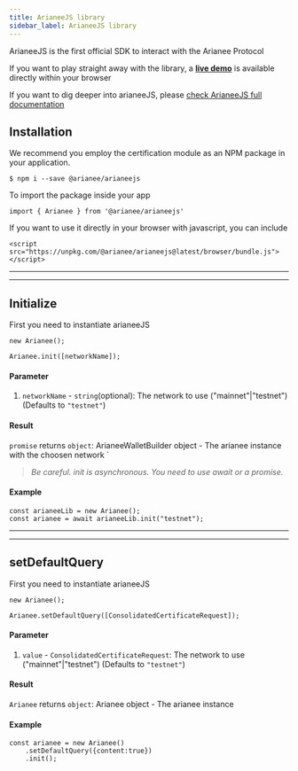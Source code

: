 ```yaml
---
title: ArianeeJS library
sidebar_label: ArianeeJS library
---
```


ArianeeJS is the first official SDK to interact with the Arianee Protocol


If you want to play straight away with the library, a **[live demo](livedemo)** is available directly within your browser


If you want to dig deeper into arianeeJS, please 
[check ArianeeJS full  documentation](arianeeJS-SDK/README)



## Installation

We recommend you employ the certification module as an NPM package in your application.

``` 
$ npm i --save @arianee/arianeejs 
```

To import the package inside your app
``` 
import { Arianee } from '@arianee/arianeejs'
```


If you want to use it directly in your browser with javascript, you can include  
``` 
<script src="https://unpkg.com/@arianee/arianeejs@latest/browser/bundle.js">
</script> 
``` 
    
***
***

## Initialize

First you need to instantiate arianeeJS 
``` 
new Arianee();
``` 

``` 
Arianee.init([networkName]);
``` 
#### Parameter
1. `networkName` - `string`(optional):  The network to use ("mainnet"|"testnet") (Defaults to `"testnet"`)

#### Result
`promise` returns `object`: ArianeeWalletBuilder object - The arianee instance with the choosen network
`
>*Be careful. init is asynchronous. You need to use await or a promise.*

#### Example
``` 
const arianeeLib = new Arianee();
const arianee = await arianeeLib.init("testnet");
``` 

***
***

## setDefaultQuery

First you need to instantiate arianeeJS 
``` 
new Arianee();
``` 

``` 
Arianee.setDefaultQuery([ConsolidatedCertificateRequest]);
``` 
#### Parameter
1. `value` - `ConsolidatedCertificateRequest`:  The network to use ("mainnet"|"testnet") (Defaults to `"testnet"`)

#### Result
`Arianee` returns `object`: Arianee object - The arianee instance

#### Example
``` 
const arianee = new Arianee()
    .setDefaultQuery({content:true})
    .init();
``` 


